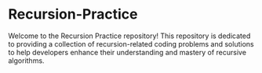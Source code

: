 # Recursion-Practice
Welcome to the Recursion Practice repository! This repository is dedicated to providing a collection of recursion-related coding problems and solutions to help developers enhance their understanding and mastery of recursive algorithms.
